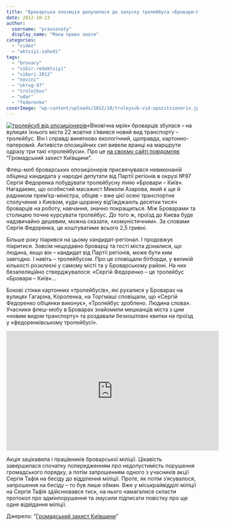 ```yaml
---
title: "Броварська опозиція долучилася до запуску тролейбуса «Бровари-Київ» - ВІДЕО"
date: 2012-10-23
author: 
  username: "pravoznaty"
  display_name: "Маєш право знати"
categories: 
  - "video"
  - "aktsiyi-zahodi"
tags: 
  - "brovary"
  - "vibir-redaktsiyi"
  - "vibori-2012"
  - "novini"
  - "okrug-97"
  - "trolejbus"
  - "udar"
  - "fedorenko"
coverImage: "wp-content/uploads/2012/10/troleysub-vid-opozitsioneriv.jpg"
---
```


[![](https://mpz.brovary.org/wp-content/uploads/2012/10/troleysub-vid-opozitsioneriv.jpg "тролейсуб від опозиціонерів")](https://mpz.brovary.org/wp-content/uploads/2012/10/troleysub-vid-opozitsioneriv.jpg)«Віковічна мрія» броварців збулася – на вулицях їхнього міста 22 жовтня з’явився новий вид транспорту – тролейбус. Він і справді винятково екологічний, щоправда, картонно-паперовий. Активісти опозиційних сил вивели вранці на маршрути одразу три такі «тролейбуси». Про це [на своєму сайті повідомляє](https://groza.org/brovarska-opozytsiya-doluchylasya-do-zapusku-trolejbusa-brovary-kyjiv/) "Громадський захист Київщини".

Флеш-моб броварських опозиціонерів присвячувався невиконаній обіцянці кандидата у народні депутати від Партії регіонів в окрузі №97 Сергія Федоренка побудувати тролейбусну лінію «Бровари – Київ». Нагадаємо, що особистий масажист Миколи Азарова, який є ще й радником прем’єр-міністра, обіцяв – вже цієї осені транспортне сполучення з Києвом, куди щоранку від’їжджають десятки тисяч броварців на роботу, навчання, значно покращиться. Між Броварами та столицею почне курсувати тролейбус. До того ж, проїзд до Києва буде надзвичайно дешевим, можна сказати, «комуністичним». За словами Сергія Федоренка, це коштуватиме всього 2,5 гривні.

Більше року піарився на цьому кандидат-регіонал. І продовжує піаритися. Зовсім нещодавно броварці та гості міста дізналися, що людина, якщо він – кандидат від Партії регіонів, може бути ким завгодно. І навіть – тролейбусом. Про це сповіщали бігборди, у великій кількості розклеєні у самому місті та у Броварському районі. На них безапеляційно стверджувалося: «Сергій Федоренко – це тролейбус «Бровари – Київ»…

Бокові стінки картонних «тролейбусів», які рухалися у Броварах на вулицях Гагаріна, Короленка, на Торгмаші сповіщали, що «Сергій Федоренко обіцянки виконує», «Тролейбус зроблено. Людина слова». Учасники флеш-мобу в Броварах знайомили мешканців міста з цим «новим видом транспорту» та роздавали безкоштовні квитки на проїзд у «федоренківському тролейбусі».

<iframe src="https://www.youtube.com/embed/ovy_BPsN-kY" frameborder="0" width="560" height="315"></iframe>

Акція зацікавила і працівників броварської міліції. Цікавість завершилася спочатку попередженням про недопустимість порушення громадського порядку, а потім запрошенням одного з учасників акції Сергія Тафія на бесіду до відділення міліції. Проте, як потім з’ясувалося, запрошення на бесіду – то був лише обман. Вже у міськрайвідділі міліції на Сергія Тафія здійснювався тиск, на нього намагалися скласти протокол про адмінпорушення та змусили підписати повістку про ще одне відвідання міліції.

Джерело: "[Громадський захист Київщини](https://groza.org/brovarska-opozytsiya-doluchylasya-do-zapusku-trolejbusa-brovary-kyjiv/)"
